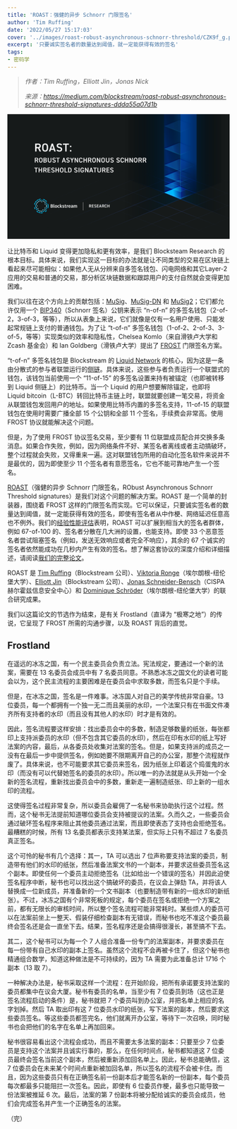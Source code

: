 ```yaml
---
title: 'ROAST：强健的异步 Schnorr 门限签名'
author: 'Tim Ruffing'
date: '2022/05/27 15:17:03'
cover: '../images/roast-robust-asynchronous-schnorr-threshold/CZK9f_g.png'
excerpt: '只要诚实签名者的数量达到阈值，就一定能获得有效的签名'
tags:
- 密码学
---
```



> *作者：Tim Ruffing，Elliott Jin，Jonas Nick*
> 
> *来源：<https://medium.com/blockstream/roast-robust-asynchronous-schnorr-threshold-signatures-ddda55a07d1b>*





![img](../images/roast-robust-asynchronous-schnorr-threshold/CZK9f_g.png)

让比特币和 Liquid 变得更加隐私和更有效率，是我们 Blocksteam Research 的根本目标。具体来说，我们实现这一目标的办法就是让不同类型的交易在区块链上看起来尽可能相似：如果他人无从分辨来自多签名钱包、闪电网络和其它Layer-2 应用的交易和普通的交易，那分析区块链数据和跟踪用户的支付自然就会变得更加困难。

我们以往在这个方向上的贡献包括：[MuSig](https://blog.blockstream.com/en-musig-a-new-multisignature-standard/)、[MuSig-DN](https://medium.com/blockstream/musig-dn-schnorr-multisignatures-with-verifiably-deterministic-nonces-27424b5df9d6) 和 [MuSig2](https://medium.com/blockstream/musig2-simple-two-round-schnorr-multisignatures-bf9582e99295)；它们都允许仅用一个 [BIP340](https://github.com/bitcoin/bips/blob/master/bip-0340.mediawiki)（Schnorr 签名）公钥来表示 “n-of-n” 的多签名钱包（2-of-2，3-of-3，等等），所以从表象上来说，它们就像是仅有一名用户使用、只能发起常规链上支付的普通钱包。为了让 “t-of-n” 多签名钱包（1-of-2、2-of-3、3-of-5，等等）实现类似的效率和隐私性，Chelsea Komlo（来自滑铁卢大学和 Zcash 基金会）和 Ian Goldberg（滑铁卢大学）提出了 [FROST](https://eprint.iacr.org/2020/852) 门限签名方案。

“t-of-n” 多签名钱包是 Blockstream 的 [Liquid Network](https://blockstream.com/liquid/) 的核心，因为这是一条由分散式的参与者联盟运行的[侧链](https://blockstream.com/assets/downloads/pdf/liquid-whitepaper.pdf)。具体来说，这些参与者负责运行一个联盟式的钱包，该钱包当前使用一个 “11-of-15” 的多签名设置来持有被锚定（也即被转移到 Liquid 侧链上）的比特币。当一个 Liquid 的用户想要解除锚定，也即将 Liquid bitcoin（L-BTC）转回比特币主链上时，联盟就要创建一笔交易，将资金从联盟钱包发回用户的地址。如果使用比特币内置的多签名支持，11-of-15 的联盟钱包在使用时需要广播全部 15 个公钥和全部 11 个签名，手续费会非常高。使用 FROST 协议就能解决这个问题。

但是，为了使用 FROST 协议签名交易，至少要有 11 位联盟成员配合并交换多条消息。如果合作失败，例如，因为网络条件不好、某签名者离线或者主动搞破环，整个过程就会失败，又得重来一遍。这对联盟钱包所用的自动化签名软件来说并不是最优的，因为即使至少 11 个签名者有意愿签名，它也不能可靠地产生一个签名。

[ROAST](https://eprint.iacr.org/2022/550.pdf)（强健的异步 Schnorr 门限签名，RObust Asynchronous Schnorr Threshold signatures）是我们对这个问题的解决方案。ROAST 是一个简单的封装器，围绕着 FROST 这样的门限签名而实现。它可以保证，只要诚实签名者的数量达到阈值，就一定能获得有效的签名，即使有签名者从中作梗、网络延迟任意高也不例外。我们的[经验性能评估](https://github.com/robot-dreams/roast)表明，ROAST 可以扩展到相当大的签名者群体，例如 67-of-100 的、签名者分散在几大洲的设置，也能支持。即使 33 个恶意签名者尝试阻塞签名（例如，发送无效响应或者完全不响应），其余的 67 个诚实的签名者依然能成功在几秒内产生有效的签名。想了解这套协议的深度介绍和详细描述，请阅读[我们的完整论文](https://eprint.iacr.org/2022/550.pdf)。

ROAST 是 [Tim Ruffing](https://twitter.com/real_or_random?lang=de)（Blockstream 公司）、[Viktoria Ronge](https://www.chaac.tf.fau.eu/person/viktoria-ronge)（埃尔朗根-纽伦堡大学）、[Elliott Jin](https://twitter.com/robot__dreams?lang=de)（Blockstream 公司）、[Jonas Schneider-Bensch](https://twitter.com/jonschben)（CISPA 赫尔霍兹信息安全中心）和 [Dominique Schröder](https://twitter.com/doschroeder)（埃尔朗根-纽伦堡大学）的联合研究成果。

我们以这篇论文的节选作为结束，是有关 Frostland（直译为 “极寒之地”）的传说，它呈现了 FROST 所需的沟通步骤，以及 ROAST 背后的直觉。

## Frostland

在遥远的冰冻之国，有一个民主委员会负责立法。宪法规定，要通过一个新的法案，需要在 13 名委员会成员中有 7 名委员同意。不熟悉冰冻之国文化的读者可能会以为，这个民主流程的主要困难是在委员会中求取多数，而签名只是个手续。

但是，在冰冻之国，签名是一件难事。冰冻国人对自己的美学传统非常自豪。13 位委员，每一个都拥有一个独一无二而且美丽的水印，一个法案只有在书面文件凑齐所有支持者的水印（而且没有其他人的水印）时才是有效的。

因此，签名流程要这样安排：找出委员会中的多数，制造足够数量的纸张，每张都印上支持派委员的水印（但不包含其它委员的水印），然后在印有水印的纸上写好法案的内容，最后，从各委员处收集对法案的签名。但是，如果支持派的成员之一没有在最后一步中提供签名，例如她要不限期离开自己的办公室，那整个流程就作废了。具体来说，也不可能要求其它委员来签名，因为纸张上印着这个捣蛋鬼的水印（而没有可以代替她签名的委员的水印）。所以唯一的办法就是从头开始一个全新的签名流程，重新找出委员会中的多数，重新走一遍制造纸张、印上新的一组水印的流程。

这使得签名过程非常复杂，所以委员会雇佣了一名秘书来协助执行这个过程。然而，这个秘书无法提前知道哪位委员会支持被提议的法案。久而久之，一些委员会通过破环签名程序来阻止其他委员通过法案，而且即使表态了支持也会拒绝签名。最糟糕的时候，所有 13 名委员都表示支持某法案，但实际上只有不超过 7 名委员真正签名。

这个可怜的秘书有几个选择：其一，TA 可以选出 7 位声称要支持法案的委员，制造带有他们的水印的纸张，然后准备法案文书的一个副本，并要求这些委员签名这个副本。即使任何一个委员主动拒绝签名（比如给出一个错误的签名）并因此迫使签名程序中断，秘书也可以找出这个搞破坏的委员，在议会上弹劾 TA，并将该人替换成一位新成员，并准备新的一个文书副本（也要制造带有新的一组水印的新纸张）。不过，冰冻之国有个非常死板的规定，每个委员在签名或拒绝一个方案之前，都有无限长的审核时间，所以整个签名流程可能非常耗时。某些烦人的委员可以在法案前坐上一整天、假装仔细检查副本有无错误，而秘书也吃不准这个委员最终会签名还是会一直坐下去。结果，签名程序还是会搞得很漫长，甚至搞不下去。

其二，这个秘书可以为每一个 7 人组合准备一份专门的法案副本，并要求委员在每一份带有自己水印的副本上签名。虽然这个流程不会再被卡住了，但这个秘书也精通组合数学，知道这种做法是不可持续的，因为 TA 需要为此准备总计 1716 个副本（13 取 7）。

一种解决办法是，秘书采取这样一个流程：在开始阶段，把所有承诺要支持法案的委员都集中在议会大厦。秘书有委员的名单，当至少有 7 位委员到场（这也正是签名流程启动的条件）是，秘书就把 7 个委员叫到办公室，并把名单上相应的名字划掉。然后 TA 取出印有这 7 位委员水印的纸张，写下法案的副本，然后要求这些委员签名。等这些委员都签完名，他们就离开办公室，等待下一次召唤，同时秘书也会把他们的名字在名单上再加回来。

秘书很容易看出这个流程会成功，而且不需要太多法案的副本：只要至少 7 位委员是支持这个法案并且诚实行事的，那么，在任何时间点，秘书都知道这 7 位委员最终会签名当前这个副本，然后被重新添加回名单上。因此，秘书总能确信，这 7 位委员会在未来某个时间点重新被加回名单，所以签名的流程不会被卡住。而且，因为这些委员只有在正确签名前一份副本后才能签名新的一份副本，每个委员每次都最多只能阻拦一次签名。因此，即使有 6 位委员作梗，最多也只能导致一份法案被推延 6 次。最后，法案的第 7 份副本将被分配给诚实的委员会成员，他们会完成签名并产生一个正确签名的法案。

（完）